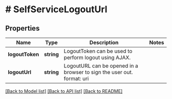 # # SelfServiceLogoutUrl

## Properties

Name | Type | Description | Notes
------------ | ------------- | ------------- | -------------
**logoutToken** | **string** | LogoutToken can be used to perform logout using AJAX. |
**logoutUrl** | **string** | LogoutURL can be opened in a browser to sign the user out.  format: uri |

[[Back to Model list]](../../README.md#models) [[Back to API list]](../../README.md#endpoints) [[Back to README]](../../README.md)
